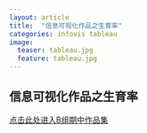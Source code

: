 ```yaml
---
layout: article
title:  "信息可视化作品之生育率"
categories: infovis tableau 
image:
  teaser: tableau.jpg
  feature: tableau.jpg
---
```



## 信息可视化作品之生育率

[点击此处进入B组期中作品集](https://jamieyin.github.io/infovis/Thebirthrate/index.html)
